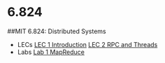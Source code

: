# 6.824
##MIT 6.824: Distributed Systems
* LECs
    [LEC 1 Introduction]()
    [LEC 2 RPC and Threads]()
* Labs
    [Lab 1 MapReduce]()